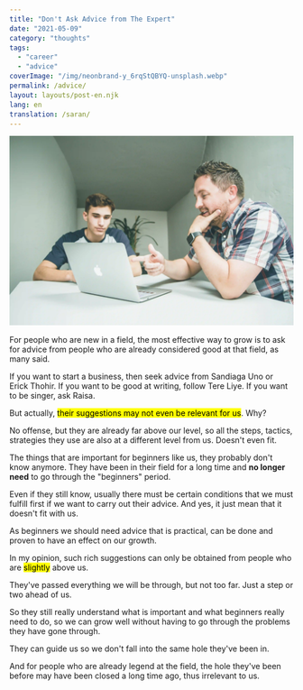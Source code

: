 ```yaml
---
title: "Don't Ask Advice from The Expert"
date: "2021-05-09"
category: "thoughts"
tags:
  - "career"
  - "advice"
coverImage: "/img/neonbrand-y_6rqStQBYQ-unsplash.webp"
permalink: /advice/
layout: layouts/post-en.njk
lang: en
translation: /saran/
---
```


![](/img/neonbrand-y_6rqStQBYQ-unsplash.webp)

For people who are new in a field, the most effective way to grow is to ask for advice from people who are already considered good at that field, as many said.

If you want to start a business, then seek advice from Sandiaga Uno or Erick Thohir. If you want to be good at writing, follow Tere Liye. If you want to be singer, ask Raisa.

But actually, <mark>their suggestions may not even be relevant for us</mark>. Why?

No offense, but they are already far above our level, so all the steps, tactics, strategies they use are also at a different level from us. Doesn't even fit.

The things that are important for beginners like us, they probably don't know anymore. They have been in their field for a long time and **no longer need** to go through the "beginners" period.

Even if they still know, usually there must be certain conditions that we must fulfill first if we want to carry out their advice. And yes, it just mean that it doesn't fit with us.

As beginners we should need advice that is practical, can be done and proven to have an effect on our growth.

In my opinion, such rich suggestions can only be obtained from people who are <mark>slightly</mark> above us.

They've passed everything we will be through, but not too far. Just a step or two ahead of us.

So they still really understand what is important and what beginners really need to do, so we can grow well without having to go through the problems they have gone through.

They can guide us so we don't fall into the same hole they've been in.

And for people who are already legend at the field, the hole they've been before may have been closed a long time ago, thus irrelevant to us.
